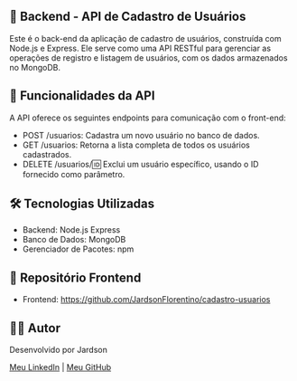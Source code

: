 ## 📝 Backend - API de Cadastro de Usuários

Este é o back-end da aplicação de cadastro de usuários, construída com Node.js e Express. Ele serve como uma API RESTful para gerenciar as operações de registro e listagem de usuários, com os dados armazenados no MongoDB.

## 🚀 Funcionalidades da API
A API oferece os seguintes endpoints para comunicação com o front-end:

- POST /usuarios: Cadastra um novo usuário no banco de dados.
- GET /usuarios: Retorna a lista completa de todos os usuários cadastrados.
- DELETE /usuarios/:id: Exclui um usuário específico, usando o ID fornecido como parâmetro.

## 🛠️ Tecnologias Utilizadas
- Backend: Node.js Express
- Banco de Dados: MongoDB
- Gerenciador de Pacotes: npm

## 🔗 Repositório Frontend
- Frontend: https://github.com/JardsonFlorentino/cadastro-usuarios

## 🙋‍♂️ Autor

Desenvolvido por Jardson

[Meu LinkedIn](https://www.linkedin.com/in/jardsonflorentino) | [Meu GitHub](https://github.com/JardsonFlorentino)
